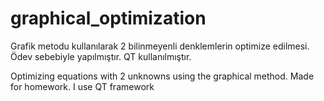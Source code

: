 # graphical_optimization

Grafik metodu kullanılarak 2 bilinmeyenli denklemlerin optimize edilmesi. Ödev sebebiyle yapılmıştır. 
QT kullanılmıştır. 

Optimizing equations with 2 unknowns using the graphical method. Made for homework.
I use QT framework
